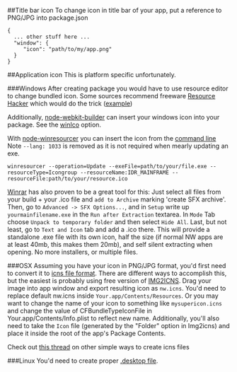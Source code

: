 ##Title bar icon
To change icon in title bar of your app, put a reference to PNG/JPG into package.json
```
{
  ... other stuff here ...
  "window": {
     "icon": "path/to/my/app.png"
  }
}
```

##Application icon
This is platform specific unfortunately.

###Windows
After creating package you would have to use resource editor to change bundled icon. Some sources recommend freeware [Resource Hacker](http://www.angusj.com/resourcehacker/) which would do the trick ([example](http://www.techtalkz.com/tips-n-tricks/3866-how-change-default-icon-exe-using-resource-editor-resource-hacker.html))

Additionally, [node-webkit-builder](https://github.com/mllrsohn/node-webkit-builder) can insert your windows icon into your package.  See the [winIco](https://github.com/mllrsohn/node-webkit-builder#optionswinico) option.

With [node-winresourcer](https://github.com/felicienfrancois/node-winresourcer) you can insert the icon from  the [command line](https://github.com/felicienfrancois/node-winresourcer#command-line) Note ` --lang: 1033 ` is removed as it is not required when mearly updating an exe.

```shell
winresourcer --operation=Update --exeFile=path/to/your/file.exe --resourceType=Icongroup --resourceName:IDR_MAINFRAME --resourceFile:path/to/your/resource.ico
```

[Winrar](http://www.win-rar.com/download.html) has also proven to be a great tool for this: Just select all files from your build + your .ico file and `add to Archive` marking 'create SFX archive'. Then, go to `Advanced -> SFX Options...`, and in `Setup` write up `yourmainfilename.exe` in the `Run after Extraction` textarea. 
In `Mode` Tab choose `Unpack to temporary folder` and then select `Hide All`. Last, but not least, go to `Text and Icon` tab and add a .ico there.
This will provide a standalone .exe file with its own icon, half the size (if normal NW apps are at least 40mb, this makes them 20mb), and self silent extracting when opening. No more installers, or multiple files.

###OSX
Assuming you have your icon in PNG/JPG format, you'd first need to convert it to [icns file format](http://en.wikipedia.org/wiki/Apple_Icon_Image_format). There are different ways to accomplish this, but the easiest is probably using free version of [IMG2ICNS](http://www.img2icnsapp.com/). 
Drag your image into app window and export resulting icon as ```nw.icns```. You'd need to replace default nw.icns inside ```Your.app/Contents/Resources```. Or you may want to change the name of your icon to something like  ```mysupericon.icns``` and change the value of CFBundleTypeIconFile in Your.app/Contents/Info.plist to reflect new name. Additionally, you'll also need to take the `Icon` file (generated by the "Folder" option in Img2icns) and place it inside the root of the app's Package Contents.

Check out [this thread](http://stackoverflow.com/questions/12306223/how-to-manually-create-icns-files-using-iconutil) on other simple ways to create icns files

###Linux
You'd need to create proper [.desktop file](https://wiki.archlinux.org/index.php/Desktop_Entries).